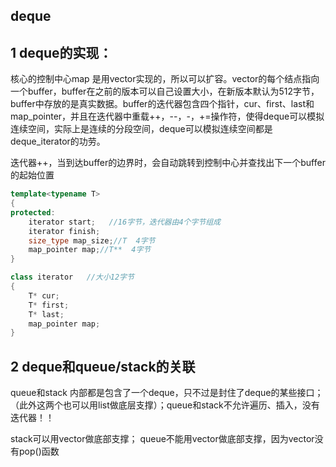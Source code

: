 deque
---
1 deque的实现：
---
核心的控制中心map 是用vector实现的，所以可以扩容。vector的每个结点指向一个buffer，buffer在之前的版本可以自己设置大小，在新版本默认为512字节，buffer中存放的是真实数据。buffer的迭代器包含四个指针，cur、first、last和map_pointer，并且在迭代器中重载++，--，-，+=操作符，使得deque可以模拟连续空间，实际上是连续的分段空间，deque可以模拟连续空间都是deque_iterator的功劳。

迭代器++，当到达buffer的边界时，会自动跳转到控制中心并查找出下一个buffer的起始位置

```cpp
template<typename T>
{
protected:
    iterator start;   //16字节，迭代器由4个字节组成
    iterator finish;
    size_type map_size;//T  4字节
    map_pointer map;//T**  4字节
}

class iterator   //大小12字节
{
    T* cur;
    T* first;
    T* last;
    map_pointer map;
}
```
2 deque和queue/stack的关联
---
queue和stack
内部都是包含了一个deque，只不过是封住了deque的某些接口；（此外这两个也可以用list做底层支撑）；queue和stack不允许遍历、插入，没有迭代器！！

stack可以用vector做底部支撑；
queue不能用vector做底部支撑，因为vector没有pop()函数
